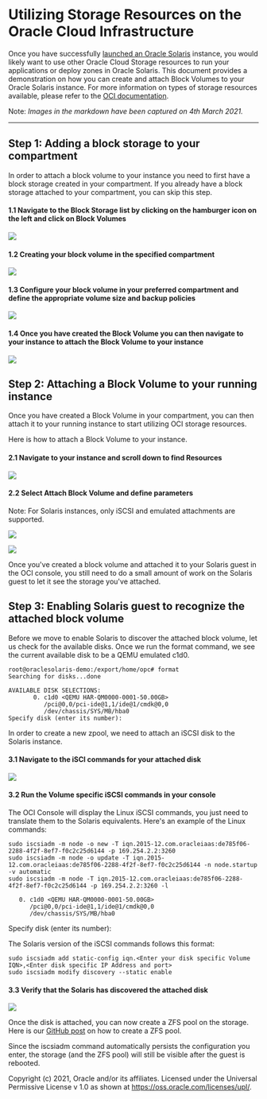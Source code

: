 # Utilizing Storage Resources on the Oracle Cloud Infrastructure

Once you have successfully [launched an Oracle Solaris](OracleSolaris_OCI/Launch_Instance) instance, you would likely want to use other Oracle Cloud Storage resources to run your applications or deploy zones in Oracle Solaris. This document provides a demonstration on how you can create and attach Block Volumes to your Oracle Solaris instance. For more information on types of storage resources available, please refer to the [OCI documentation](https://docs.oracle.com/en-us/iaas/Content/home.htm).

Note: *Images in the markdown have been captured on 4th March 2021.*

------



## Step 1: Adding a block storage to your compartment 

In order to attach a block volume to your instance you need to first have a block storage created in your compartment. If you already have a block storage attached to your compartment, you can skip this step.



#### 1.1 Navigate to the Block Storage list by clicking on the hamburger icon on the left and click on Block Volumes

![](Images/OCI_attach_block_storage.png)



#### 1.2 Creating your block volume in the specified compartment



![](Images/OCI_create_block_volume.png)



#### 1.3 Configure your block volume in your preferred compartment and define the appropriate volume size and backup policies



![](Images/OCI_define_block_storage.png)



#### 1.4 Once you have created the Block Volume you can then navigate to your instance to attach the Block Volume to your instance



![](Images/OCI_attached_block_volume_compartment.png)





## Step 2: Attaching a Block Volume to your running instance

Once you have created a Block Volume in your compartment, you can then attach it to your running instance to start utilizing OCI storage resources.

Here is how to attach a Block Volume to your instance.

#### 2.1 Navigate to your instance and scroll down to find Resources

![](Images/OCI_attach_block_volume.png)



#### 2.2 Select Attach Block Volume and define parameters

Note: For Solaris instances, only iSCSI and emulated attachments are supported.



![](Images/OCI_attach_block_volume_instance.png)





![](Images/OCI_attaching_block_volume.png)





Once you've created a block volume and attached it to your Solaris guest in the OCI console, you still need to do a small amount of work on the Solaris guest to let it see the storage you've attached.



## Step 3: Enabling Solaris guest to recognize the attached block volume



Before we move to enable Solaris to discover the attached block volume, let us check for the available disks. Once we run the format command, we see the current available disk to be a QEMU emulated c1d0.

```
root@oraclesolaris-demo:/export/home/opc# format
Searching for disks...done

AVAILABLE DISK SELECTIONS:
       0. c1d0 <QEMU HAR-QM0000-0001-50.00GB>
          /pci@0,0/pci-ide@1,1/ide@1/cmdk@0,0
          /dev/chassis/SYS/MB/hba0
Specify disk (enter its number): 
```

In order to create a new zpool, we need to attach an iSCSI disk to the Solaris instance. 

#### 3.1 Navigate to the iSCI commands for your attached disk

![](Images/OCI_block_volume_iSCSICommands.png)



#### 3.2 Run the Volume specific iSCSI commands in your console

The OCI Console will display the Linux iSCSI commands, you just need to translate them to the Solaris equivalents. Here's an example of the Linux commands:

```
sudo iscsiadm -m node -o new -T iqn.2015-12.com.oracleiaas:de785f06-2288-4f2f-8ef7-f0c2c25d6144 -p 169.254.2.2:3260
sudo iscsiadm -m node -o update -T iqn.2015-12.com.oracleiaas:de785f06-2288-4f2f-8ef7-f0c2c25d6144 -n node.startup -v automatic
sudo iscsiadm -m node -T iqn.2015-12.com.oracleiaas:de785f06-2288-4f2f-8ef7-f0c2c25d6144 -p 169.254.2.2:3260 -l
```

       0. c1d0 <QEMU HAR-QM0000-0001-50.00GB>
          /pci@0,0/pci-ide@1,1/ide@1/cmdk@0,0
          /dev/chassis/SYS/MB/hba0

Specify disk (enter its number): 

The Solaris version of the iSCSI commands follows this format:

```
sudo iscsiadm add static-config iqn.<Enter your disk specific Volume IQN>,<Enter disk specific IP Address and port>
sudo iscsiadm modify discovery --static enable
```



#### 3.3 Verify that the Solaris has discovered the attached disk

![](Images/OCI_attach_disk.png)



Once the disk is attached, you can now create a ZFS pool on the storage. Here is our [GitHub post](https://github.com/oracle/oraclesolaris-contrib/blob/master/Blog_Supplements/Threshold_FMA_Alerts/StatsStore_threshold_alerts.md) on how to create a ZFS pool.

Since the iscsiadm command automatically persists the configuration you enter, the storage (and the ZFS pool) will still be visible after the guest is rebooted.





Copyright (c) 2021, Oracle and/or its affiliates. Licensed under the Universal Permissive License v 1.0 as shown at https://oss.oracle.com/licenses/upl/.